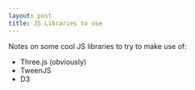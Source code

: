 ```yaml
---
layout: post
title: JS Libraries to use
---
```



Notes on some cool JS libraries to try to make use of:

- Three.js (obviously)
- TweenJS
- D3